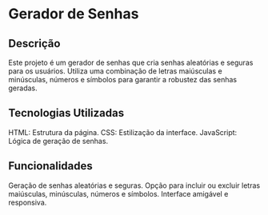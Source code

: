 # Gerador de Senhas
## Descrição
Este projeto é um gerador de senhas que cria senhas aleatórias e seguras para os usuários. Utiliza uma combinação de letras maiúsculas e minúsculas, números e símbolos para garantir a robustez das senhas geradas.

## Tecnologias Utilizadas
HTML: Estrutura da página.
CSS: Estilização da interface.
JavaScript: Lógica de geração de senhas.
## Funcionalidades
Geração de senhas aleatórias e seguras.
Opção para incluir ou excluir letras maiúsculas, minúsculas, números e símbolos.
Interface amigável e responsiva.
